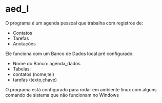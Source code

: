 # aed_I

O programa é um agenda pessoal que trabalha com registros de:

- Contatos 
- Tarefas
- Anotações 

Ele funciona com um Banco de Dados local pré configurado:

- Nome do Banco: agenda_dados
- Tabelas:
-   contatos (nome,tel)
-   tarefas (texto,chave)

O programa está configurado para rodar em ambiente linux 
com alguns comando de sistema que não funcionam no Windows
